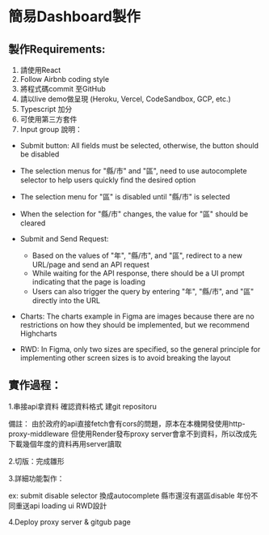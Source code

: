 # 簡易Dashboard製作

## 製作Requirements:

1. 請使用React
2. Follow Airbnb coding style
3. 將程式碼commit 至GitHub
4. 請以live demo做呈現 (Heroku, Vercel, CodeSandbox, GCP, etc.)
5. Typescript 加分
6. 可使用第三方套件
7. Input group
說明：
* Submit button: All fields must be selected, otherwise, the button should be disabled
* The selection menus for "縣/市" and "區", need to use autocomplete selector to help users quickly find the desired option
* The selection menu for "區" is disabled until "縣/市" is selected
* When the selection for "縣/市" changes, the value for "區" should be cleared

* Submit and Send Request:
  - Based on the values of "年", "縣/市", and "區", redirect to a new URL/page and send an API request
  - While waiting for the API response, there should be a UI prompt indicating that the page is loading
  - Users can also trigger the query by entering "年", "縣/市", and "區" directly into the URL

* Charts:
The charts example in Figma are images because there are no restrictions on how they should be implemented, but we recommend Highcharts
* RWD:
In Figma, only two sizes are specified, so the general principle for implementing other screen sizes is to avoid breaking the layout

## 實作過程：

1.串接api拿資料 確認資料格式 建git repositoru

備註：
由於政府的api直接fetch會有cors的問題，原本在本機開發使用http-proxy-middleware
但使用Render發布proxy server會拿不到資料，所以改成先下載幾個年度的資料再用server讀取

2.切版：完成雛形

3.詳細功能製作：

ex:
submit disable
selector 換成autocomplete
縣市還沒有選區disable
年份不同重送api
loading ui
RWD設計

4.Deploy proxy server & gitgub page
